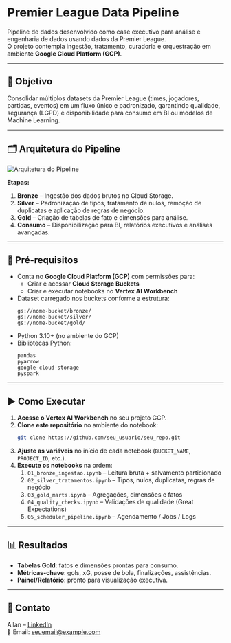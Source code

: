 # Premier League Data Pipeline

Pipeline de dados desenvolvido como case executivo para análise e engenharia de dados usando dados da Premier League.  
O projeto contempla ingestão, tratamento, curadoria e orquestração em ambiente **Google Cloud Platform (GCP)**.

---

## 📌 Objetivo
Consolidar múltiplos datasets da Premier League (times, jogadores, partidas, eventos) em um fluxo único e padronizado, garantindo qualidade, segurança (LGPD) e disponibilidade para consumo em BI ou modelos de Machine Learning.

---

## 🗂 Arquitetura do Pipeline
![Arquitetura do Pipeline](docs/arquitetura_pipeline.png)

**Etapas:**
1. **Bronze** – Ingestão dos dados brutos no Cloud Storage.
2. **Silver** – Padronização de tipos, tratamento de nulos, remoção de duplicatas e aplicação de regras de negócio.
3. **Gold** – Criação de tabelas de fato e dimensões para análise.
4. **Consumo** – Disponibilização para BI, relatórios executivos e análises avançadas.

---

## 🔑 Pré-requisitos

- Conta no **Google Cloud Platform (GCP)** com permissões para:
  - Criar e acessar **Cloud Storage Buckets**
  - Criar e executar notebooks no **Vertex AI Workbench**
- Dataset carregado nos buckets conforme a estrutura:
  ```
  gs://nome-bucket/bronze/
  gs://nome-bucket/silver/
  gs://nome-bucket/gold/
  ```
- Python 3.10+ (no ambiente do GCP)
- Bibliotecas Python:
  ```
  pandas
  pyarrow
  google-cloud-storage
  pyspark
  ```

---

## ▶️ Como Executar

1. **Acesse o Vertex AI Workbench** no seu projeto GCP.
2. **Clone este repositório** no ambiente do notebook:
   ```bash
   git clone https://github.com/seu_usuario/seu_repo.git
   ```
3. **Ajuste as variáveis** no início de cada notebook (`BUCKET_NAME`, `PROJECT_ID`, etc.).
4. **Execute os notebooks** na ordem:
   1. `01_bronze_ingestao.ipynb` – Leitura bruta + salvamento particionado
   2. `02_silver_tratamentos.ipynb` – Tipos, nulos, duplicatas, regras de negócio
   3. `03_gold_marts.ipynb` – Agregações, dimensões e fatos
   4. `04_quality_checks.ipynb` – Validações de qualidade (Great Expectations)
   5. `05_scheduler_pipeline.ipynb` – Agendamento / Jobs / Logs

---

## 📊 Resultados

- **Tabelas Gold**: fatos e dimensões prontas para consumo.
- **Métricas-chave**: gols, xG, posse de bola, finalizações, assistências.
- **Painel/Relatório**: pronto para visualização executiva.

---

## 📎 Contato

Allan – [LinkedIn](https://www.linkedin.com/)  
📧 Email: seuemail@example.com
